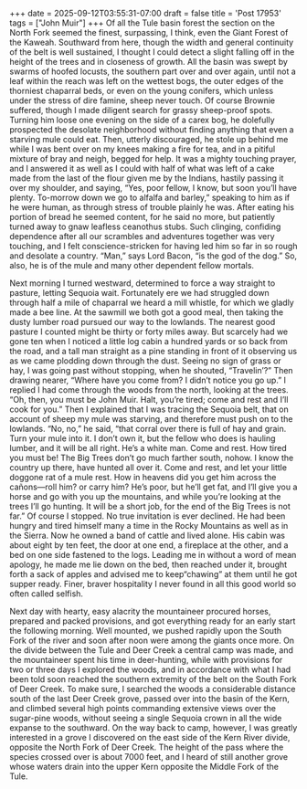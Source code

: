 +++
date = 2025-09-12T03:55:31-07:00
draft = false
title = 'Post 17953'
tags = ["John Muir"]
+++
Of all the Tule basin forest the section on the North Fork seemed the finest, surpassing, I think, even the Giant Forest of the Kaweah. Southward from here, though the width and general continuity of the belt is well sustained, I thought I could detect a slight falling off in the height of the trees and in closeness of growth. All the basin was swept by swarms of hoofed locusts, the southern part over and over again, until not a leaf within the reach was left on the wettest bogs, the outer edges of the thorniest chaparral beds, or even on the young conifers, which unless under the stress of dire famine, sheep never touch. Of course Brownie suffered, though I made diligent search for grassy sheep-proof spots. Turning him loose one evening on the side of a carex bog, he dolefully prospected the desolate neighborhood without finding anything that even a starving mule could eat. Then, utterly discouraged, he stole up behind me while I was bent over on my knees making a fire for tea, and in a pitiful mixture of bray and neigh, begged for help. It was a mighty touching prayer, and I answered it as well as I could with half of what was left of a cake made from the last of the flour given me by the Indians, hastily passing it over my shoulder, and saying, “Yes, poor fellow, I know, but soon you’ll have plenty. To-morrow down we go to alfalfa and barley,” speaking to him as if he were human, as through stress of trouble plainly he was. After eating his portion of bread he seemed content, for he said no more, but patiently turned away to gnaw leafless ceanothus stubs. Such clinging, confiding dependence after all our scrambles and adventures together was very touching, and I felt conscience-stricken for having led him so far in so rough and desolate a country. “Man,” says Lord Bacon, “is the god of the dog.” So, also, he is of the mule and many other dependent fellow mortals.

Next morning I turned westward, determined to force a way straight to pasture, letting Sequoia wait. Fortunately ere we had struggled down through half a mile of chaparral we heard a mill whistle, for which we gladly made a bee line. At the sawmill we both got a good meal, then taking the dusty lumber road pursued our way to the lowlands. The nearest good pasture I counted might be thirty or forty miles away. But scarcely had we gone ten when I noticed a little log cabin a hundred yards or so back from the road, and a tall man straight as a pine standing in front of it observing us as we came plodding down through the dust. Seeing no sign of grass or hay, I was going past without stopping, when he shouted, “Travelin’?” Then drawing nearer, “Where have you come from? I didn’t notice you go up.” I replied I had come through the woods from the north, looking at the trees. “Oh, then, you must be John Muir. Halt, you’re tired; come and rest and I’ll cook for you.” Then I explained that I was tracing the Sequoia belt, that on account of sheep my mule was starving, and therefore must push on to the lowlands. “No, no,” he said, “that corral over there is full of hay and grain. Turn your mule into it. I don’t own it, but the fellow who does is hauling lumber, and it will be all right. He’s a white man. Come and rest. How tired you must be! The Big Trees don’t go much farther south, nohow. I know the country up there, have hunted all over it. Come and rest, and let your little doggone rat of a mule rest. How in heavens did you get him across the cañons—roll him? or carry him? He’s poor, but he’ll get fat, and I’ll give you a horse and go with you up the mountains, and while you’re looking at the trees I’ll go hunting. It will be a short job, for the end of the Big Trees is not far.” Of course I stopped. No true invitation is ever declined. He had been hungry and tired himself many a time in the Rocky Mountains as well as in the Sierra. Now he owned a band of cattle and lived alone. His cabin was about eight by ten feet, the door at one end, a fireplace at the other, and a bed on one side fastened to the logs. Leading me in without a word of mean apology, he made me lie down on the bed, then reached under it, brought forth a sack of apples and advised me to keep“chawing” at them until he got supper ready. Finer, braver hospitality I never found in all this good world so often called selfish.

Next day with hearty, easy alacrity the mountaineer procured horses, prepared and packed provisions, and got everything ready for an early start the following morning. Well mounted, we pushed rapidly upon the South Fork of the river and soon after noon were among the giants once more. On the divide between the Tule and Deer Creek a central camp was made, and the mountaineer spent his time in deer-hunting, while with provisions for two or three days I explored the woods, and in accordance with what I had been told soon reached the southern extremity of the belt on the South Fork of Deer Creek. To make sure, I searched the woods a considerable distance south of the last Deer Creek grove, passed over into the basin of the Kern, and climbed several high points commanding extensive views over the sugar-pine woods, without seeing a single Sequoia crown in all the wide expanse to the southward. On the way back to camp, however, I was greatly interested in a grove I discovered on the east side of the Kern River divide, opposite the North Fork of Deer Creek. The height of the pass where the species crossed over is about 7000 feet, and I heard of still another grove whose waters drain into the upper Kern opposite the Middle Fork of the Tule.
